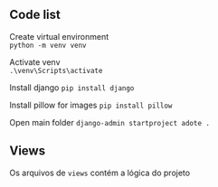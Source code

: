 ## Code list

Create virtual environment <br/>
`python -m venv venv`

Activate venv <br/>
`.\venv\Scripts\activate`

Install django
`pip install django`

Install pillow for images
`pip install pillow`

Open main folder 
`django-admin startproject adote .`

## Views
Os arquivos de `views` contém a lógica do projeto



